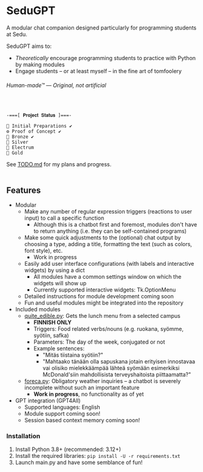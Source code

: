 # SeduGPT
A modular chat companion designed particularly for programming students at Sedu.

SeduGPT aims to: 
- _Theoretically_ encourage programming students to practice with Python by making modules  
- Engage students – or at least myself – in the fine art of tomfoolery

###### Human-made™ — Original, not artificial
</br>

```  
-===[ 𝐏𝐫𝐨𝐣𝐞𝐜𝐭 𝐒𝐭𝐚𝐭𝐮𝐬 ]===-

📝 Initial Preparations ✔️
⚙️ Proof of Concept ✔️
🥉 Bronze ✔️
🥈 Silver  
🏅 Electrum  
🥇 Gold  
```  

See [TODO.md](https://github.com/Jabsu/SeduGPT/blob/main/TODO.md) for my plans and progress.
<br/>
<br/>
## Features
- Modular
    - Make any number of regular expression triggers (reactions to user input) to call a specific function
        - Although this is a chatbot first and foremost, modules don't have to return anything (i.e. they can be self-contained programs)
    - Make some quick adjustments to the (optional) chat output by choosing a type, adding a title, formatting the text (such as colors, font style), etc. 
        - Work in progress
    - Easily add user interface configurations (with labels and interactive widgets) by using a dict
        - All modules have a common settings window on which the widgets will show up
        - Currently supported interactive widgets: Tk.OptionMenu 
    - Detailed instructions for module development coming soon
    - Fun and useful modules might be integrated into the repository
- Included modules
    - [quite_edible.py](): Gets the lunch menu from a selected campus
        - **FINNISH ONLY**
        - Triggers: Food related verbs/nouns (e.g. ruokana, syömme, syötiin, safka)
        - Parameters: The day of the week, conjugated or not
        - Example sentences:
            - "Mitäs tiistaina syötiin?"
            - "Mahtaako tänään olla sapuskana jotain erityisen innostavaa vai olisiko mielekkäämpää lähteä syömään esimerkiksi McDonald'siin mahdollisista terveyshaitoista piittaamatta?"
    - [foreca.py](): Obligatory weather inquiries – a chatbot is severely incomplete without such an important feature
        - **Work in progress**, no functionality as of yet
- GPT integration (GPT4All)
    - Supported languages: English
    - Module support coming soon!
    - Session based context memory coming soon!
    


### Installation  
1. Install Python 3.8+ (recommended: 3.12+)
2. Install the required libraries: `pip install -U -r requirements.txt`
3. Launch main.py and have some semblance of fun!

